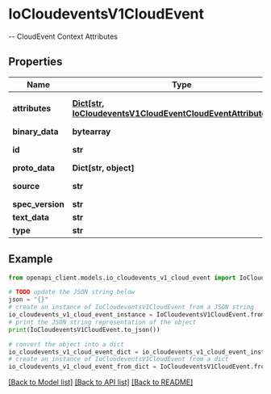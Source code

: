 # IoCloudeventsV1CloudEvent

-- CloudEvent Context Attributes

## Properties

Name | Type | Description | Notes
------------ | ------------- | ------------- | -------------
**attributes** | [**Dict[str, IoCloudeventsV1CloudEventCloudEventAttributeValue]**](IoCloudeventsV1CloudEventCloudEventAttributeValue.md) | Optional &amp; Extension Attributes | [optional] 
**binary_data** | **bytearray** |  | [optional] 
**id** | **str** | Required Attributes | [optional] 
**proto_data** | **Dict[str, object]** |  | [optional] 
**source** | **str** | URI-reference | [optional] 
**spec_version** | **str** |  | [optional] 
**text_data** | **str** |  | [optional] 
**type** | **str** |  | [optional] 

## Example

```python
from openapi_client.models.io_cloudevents_v1_cloud_event import IoCloudeventsV1CloudEvent

# TODO update the JSON string below
json = "{}"
# create an instance of IoCloudeventsV1CloudEvent from a JSON string
io_cloudevents_v1_cloud_event_instance = IoCloudeventsV1CloudEvent.from_json(json)
# print the JSON string representation of the object
print(IoCloudeventsV1CloudEvent.to_json())

# convert the object into a dict
io_cloudevents_v1_cloud_event_dict = io_cloudevents_v1_cloud_event_instance.to_dict()
# create an instance of IoCloudeventsV1CloudEvent from a dict
io_cloudevents_v1_cloud_event_from_dict = IoCloudeventsV1CloudEvent.from_dict(io_cloudevents_v1_cloud_event_dict)
```
[[Back to Model list]](../README.md#documentation-for-models) [[Back to API list]](../README.md#documentation-for-api-endpoints) [[Back to README]](../README.md)


